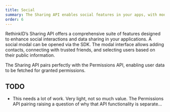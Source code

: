 ```yaml
---
title: Social
summary: The Sharing API enables social features in your apps, with modal interactions for adding contacts and user selection, plus SDK methods for user info access and contact management.
order: 6
---
```


RethinkID’s Sharing API offers a comprehensive suite of features designed to enhance social interactions and data sharing in your applications. A social modal can be opened via the SDK. The modal interface allows adding contacts, connecting with trusted friends, and selecting users based on their public information.

The Sharing API pairs perfectly with the Permissions API, enabling user data to be fetched for granted permissions.

## TODO

- This needs a lot of work. Very light, not so much value. The Permissions API pairing raising a question of why that API functionality is separate...